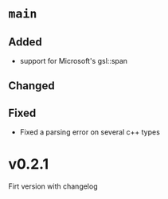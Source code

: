 # `main`
## Added
- support for Microsoft's gsl::span
## Changed
## Fixed
- Fixed a parsing error on several c++ types

# v0.2.1
Firt version with changelog